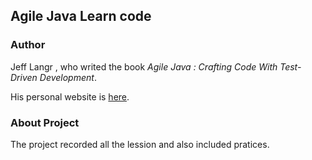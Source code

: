 ## Agile Java Learn code

### Author 
Jeff Langr , who writed the book *Agile Java : Crafting Code With Test-Driven Development*.

His personal website is [here](http://www.langrsoft.com).

### About Project
The project recorded all the lession and also included pratices.

